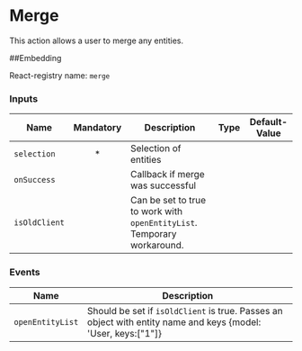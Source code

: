 # Merge
This action allows a user to merge any entities.

##Embedding

React-registry name: `merge`

### Inputs

| Name                            | Mandatory   | Description            | Type     | Default-Value              |
|-------------------------------- | :---------: | -----------------------| -------- | ---------------------------|
| `selection`                     | *           | Selection of entities
| `onSuccess`                     |             | Callback if merge was successful
| `isOldClient`                   |             | Can be set to true to work with `openEntityList`. Temporary workaround.


### Events

| Name                   | Description
|------------------------|------------
| `openEntityList`       | Should be set if `isOldClient` is true. Passes an object with entity name and keys {model: 'User, keys:["1"]}
